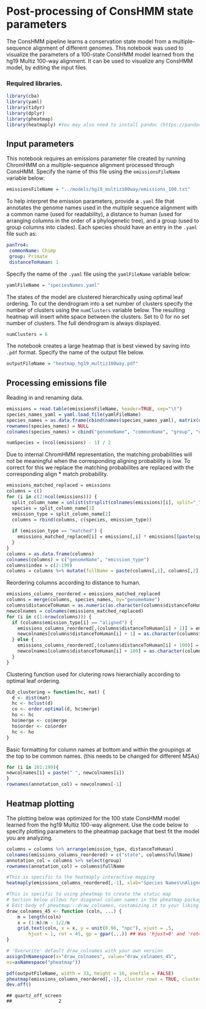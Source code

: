 Post-processing of ConsHMM state parameters
================

The ConsHMM pipeline learns a conservation state model from a multiple-sequence alignment of different genomes. This notebook was used to visualize the parameters of a 100-state ConsHMM model learned from the hg19 Multiz 100-way alignment. It can be used to visualize any ConsHMM model, by editing the input files.

### Required libraries.

``` r
library(cba)
library(yaml)
library(tidyr)
library(dplyr)
library(pheatmap)
library(heatmaply) #You may also need to install pandoc (https://pandoc.org/installing.html)
```

Input parameters
----------------

This notebook requires an emissions parameter file created by running ChromHMM on a multiple-sequence alignment processed through ConsHMM. Specify the name of this file using the `emissionsFileName` variable below:

``` r
emissionsFileName = "../models/hg19_multiz100way/emissions_100.txt"
```

To help interpret the emission parameters, provide a `.yaml` file that annotates the genome names used in the multiple sequence alignment with a common name (used for readability), a distance to human (used for arranging columns in the order of a phylogenetic tree), and a group (used to group columns into clades). Each species should have an entry in the `.yaml` file such as:

``` yaml
panTro4: 
 commonName: Chimp
 group: Primate
 distanceToHuman: 1
```

Specify the name of the `.yaml` file using the `yamlFileName` variable below:

``` r
yamlFileName = "speciesNames.yaml"
```

The states of the model are clustered hierarchically using optimal leaf ordering. To cut the dendrogram into a set number of clusters specify the number of clusters using the `numClusters` variable below. The resulting heatmap will insert white space between the clusters. Set to 0 for no set number of clusters. The full dendrogram is always displayed.

``` r
numClusters = 6
```

The notebook creates a large heatmap that is best viewed by saving into `.pdf` format. Specify the name of the output file below.

``` r
outputFileName = "heatmap_hg19_multiz100way.pdf"
```

Processing emissions file
-------------------------

Reading in and renaming data.

``` r
emissions = read.table(emissionsFileName, header=TRUE, sep="\t")
species_names_yaml = yaml.load_file(yamlFileName)
species_names = as.data.frame(cbind(names(species_names_yaml), matrix(unlist(species_names_yaml), ncol=length(unlist(species_names_yaml[1])), byrow = TRUE)))
rownames(species_names) = NULL
colnames(species_names) = cbind("genomeName", "commonName", "group", "distanceToHuman")

numSpecies = (ncol(emissions) - 1) / 2 
```

Due to internal ChromHMM representation, the matching probabilities will not be meaningful when the corresponding aligning probability is low. To correct for this we replace the matching probabilites are replaced with the corresponding align \* match probability.

``` r
emissions_matched_replaced = emissions
columns = c()
for (i in c(2:ncol(emissions))) {
  split_column_name = unlist(strsplit(colnames(emissions)[i], split="_", fixed=TRUE))
  species = split_column_name[1]
  emission_type = split_column_name[2]
  columns = rbind(columns, c(species, emission_type))
  
  if (emission_type == "matched") {
    emissions_matched_replaced[i] = emissions[,i] * emissions[[paste(species, "aligned", sep="_")]]
  }
}
columns = as.data.frame(columns)
colnames(columns) = c("genomeName", "emission_type")
columns$index = c(2:199)
columns = columns %>% mutate(fullName = paste(columns[,1], columns[,2], sep="_"))
```

Reordering columns according to distance to human.

``` r
emissions_columns_reordered = emissions_matched_replaced
columns = merge(columns, species_names, by="genomeName")
columns$distanceToHuman = as.numeric(as.character(columns$distanceToHuman))
newcolnames = colnames(emissions_matched_replaced)
for (i in c(1:nrow(columns))) {
  if (columns$emission_type[i] == "aligned") {
    emissions_columns_reordered[,(columns$distanceToHuman[i] + 1)] = emissions_matched_replaced[,columns$index[i]]
    newcolnames[columns$distanceToHuman[i] + 1] = as.character(columns$commonName[i])
  } else {
    emissions_columns_reordered[,(columns$distanceToHuman[i] + 100)] = emissions_matched_replaced[,columns$index[i]]
    newcolnames[columns$distanceToHuman[i] + 100] = as.character(columns$commonName[i])
  }
}
```

Clustering function used for clutering rows hierarchially according to optimal leaf ordering.

``` r
OLO_clustering = function(hc, mat) {
  d <- dist(mat)
  hc <- hclust(d)
  co <- order.optimal(d, hc$merge)
  ho <- hc
  ho$merge <- co$merge
  ho$order <- co$order
  hc <- ho
}
```

Basic formatting for column names at bottom and within the groupings at the top to be common names. (this needs to be changed for different MSAs)

``` r
for (i in 101:199){
newcolnames[i] = paste(" ", newcolnames[i])
}
rownames(annotation_col) = newcolnames[-1]
```

Heatmap plotting
----------------

The plotting below was optimized for the 100 state ConsHMM model learned from the hg19 Multiz 100-way alignment. Use the code below to specify plotting parameters to the pheatmap package that best fit the model you are analyzing.

``` r
columns = columns %>% arrange(emission_type, distanceToHuman)
colnames(emissions_columns_reordered) = c("state", columns$fullName)
annotation_col = columns %>% select(group)
rownames(annotation_col) = columns$fullName

#This is specific to the heatmaply interactive mapping
heatmaply(emissions_columns_reordered[,-1], xlab="Species Names\nAligned(left), Matched(right)", ylab="Conservation States", main="Heatmap of Conservation State by Species",  key.title="Emission\nProbability", Colv = FALSE, labCol = newcolnames[-1], file = outputFileName, k_row=6, scale_fill_gradient_fun = ggplot2::scale_fill_gradient2(low = "blue", high = "red", midpoint=0.5),   col_side_colors = annotation_col)

#This is specific to using pheatmap to create the static map
# Section below allows for diagonal column names in the pheatmap package (from StackOverflow)
# Edit body of pheatmap:::draw_colnames, customizing it to your liking
draw_colnames_45 <- function (coln, ...) {
    m = length(coln)
    x = (1:m)/m - 1/2/m
    grid.text(coln, x = x, y = unit(0.96, "npc"), vjust = .5, 
        hjust = 1, rot = 45, gp = gpar(...)) ## Was 'hjust=0' and 'rot=270'
}

# 'Overwrite' default draw_colnames with your own version 
assignInNamespace(x="draw_colnames", value="draw_colnames_45",
ns=asNamespace("pheatmap"))

pdf(outputFileName, width = 33, height = 16, onefile = FALSE)
pheatmap(emissions_columns_reordered[,-1], cluster_rows = TRUE, cluster_cols = FALSE, clustering_callback = OLO_clustering, cellwidth = 10, cellheight = 9, border_color = NA, labels_col = newcolnames[-1], gaps_col = numSpecies, fontsize_col = 7, annotation_col = annotation_col, cutree_rows = 6, display_numbers = TRUE, fontsize_number = 3)
dev.off()
```

    ## quartz_off_screen 
    ##                 2
